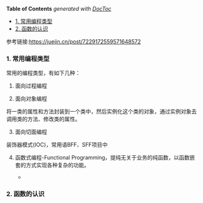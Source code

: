 <!-- START doctoc generated TOC please keep comment here to allow auto update -->
<!-- DON'T EDIT THIS SECTION, INSTEAD RE-RUN doctoc TO UPDATE -->
**Table of Contents**  *generated with [DocToc](https://github.com/thlorenz/doctoc)*

- [1. 常用编程类型](#1-%E5%B8%B8%E7%94%A8%E7%BC%96%E7%A8%8B%E7%B1%BB%E5%9E%8B)
- [2. 函数的认识](#2-%E5%87%BD%E6%95%B0%E7%9A%84%E8%AE%A4%E8%AF%86)

<!-- END doctoc generated TOC please keep comment here to allow auto update -->

参考链接:https://juejin.cn/post/7229172559571648572

### 1. 常用编程类型

常用的编程类型，有如下几种：

1. 面向过程编程

2. 面向对象编程

将一类的属性和方法封装到一个类中，然后实例化这个类的对象，通过实例对象去调用类的方法、修改类的属性。

3. 面向切面编程

装饰器模式(IOC)，常用语BFF、SFF项目中

4. 函数式编程-Functional Programming，提纯无关于业务的纯函数，以函数嵌套的方式实现各种复杂的功能。

    - 


### 2. 函数的认识